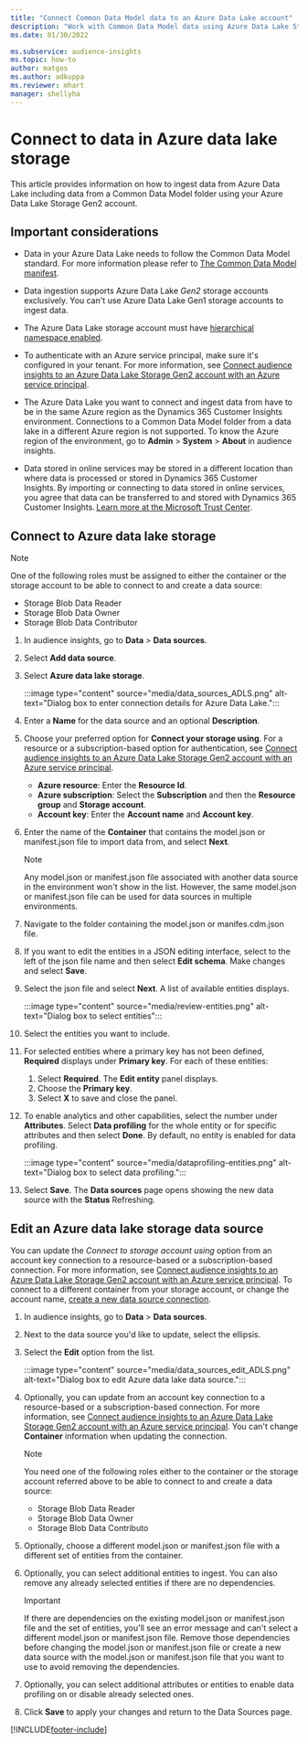 ```yaml
---
title: "Connect Common Data Model data to an Azure Data Lake account"
description: "Work with Common Data Model data using Azure Data Lake Storage."
ms.date: 01/30/2022

ms.subservice: audience-insights
ms.topic: how-to
author: matgos
ms.author: adkuppa
ms.reviewer: mhart
manager: shellyha
---
```


# Connect to data in Azure data lake storage

This article provides information on how to ingest data from Azure Data Lake including data from a Common Data Model folder using your Azure Data Lake Storage Gen2 account.

## Important considerations

- Data in your Azure Data Lake needs to follow the Common Data Model standard. For more information please refer to [The Common Data Model manifest](https://docs.microsoft.com/common-data-model/sdk/manifest).

- Data ingestion supports Azure Data Lake *Gen2* storage accounts exclusively. You can't use Azure Data Lake Gen1 storage accounts to ingest data.

- The Azure Data Lake storage account must have [hierarchical namespace enabled](/azure/storage/blobs/data-lake-storage-namespace).
<!--- Is this still true? --->

- To authenticate with an Azure service principal, make sure it's configured in your tenant. For more information, see [Connect audience insights to an Azure Data Lake Storage Gen2 account with an Azure service principal](connect-service-principal.md).

- The Azure Data Lake you want to connect and ingest data from have to be in the same Azure region as the Dynamics 365 Customer Insights environment. Connections to a Common Data Model folder from a data lake in a different Azure region is not supported. To know the Azure region of the environment, go to **Admin** > **System** > **About** in audience insights.

- Data stored in online services may be stored in a different location than where data is processed or stored in Dynamics 365 Customer Insights. By importing or connecting to data stored in online services, you agree that data can be transferred to and stored with Dynamics 365 Customer Insights. [Learn more at the Microsoft Trust Center](https://www.microsoft.com/trust-center).

## Connect to Azure data lake storage

<!--- Explain blob roles --->

   > [!NOTE]
   > One of the following roles must be assigned to either the container or the storage account to be able to connect to and create a data source:
   >  - Storage Blob Data Reader
   >  - Storage Blob Data Owner
   >  - Storage Blob Data Contributor
  
1. In audience insights, go to **Data** > **Data sources**.

1. Select **Add data source**.

1. Select **Azure data lake storage**.

   :::image type="content" source="media/data_sources_ADLS.png" alt-text="Dialog box to enter connection details for Azure Data Lake.":::
   
1. Enter a **Name** for the data source and an optional **Description**.

1. Choose your preferred option for **Connect your storage using**. For a resource or a subscription-based option for authentication, see [Connect audience insights to an Azure Data Lake Storage Gen2 account with an Azure service principal](connect-service-principal.md).

   -  **Azure resource**: Enter the **Resource Id**.
   -  **Azure subscription**: Select the **Subscription** and then the **Resource group** and **Storage account**.
   -  **Account key**: Enter the **Account name** and **Account key**.

1. Enter the name of the **Container** that contains the model.json or manifest.json file to import data from, and select **Next**.
   > [!NOTE]
   > Any model.json or manifest.json file associated with another data source in the environment won't show in the list. However, the same model.json or manifest.json file can be used for data sources in multiple environments.

1. Navigate to the folder containing the model.json or manifes.cdm.json file.
 
1. If you want to edit the entities in a JSON editing interface, select to the left of the json file name and then select **Edit schema**. Make changes and select **Save**.

1. Select the json file and select **Next**. A list of available entities displays.

   :::image type="content" source="media/review-entities.png" alt-text="Dialog box to select entities":::

1. Select the entities you want to include.

1. For selected entities where a primary key has not been defined, **Required** displays under **Primary key**. For each of these entities:
   1. Select **Required**. The **Edit entity** panel displays. 
   1. Choose the **Primary key**. 
   1. Select **X** to save and close the panel.

1. To enable analytics and other capabilities, select the number under **Attributes**. Select **Data profiling** for the whole entity or for specific attributes and then select **Done**. By default, no entity is enabled for data profiling.

   :::image type="content" source="media/dataprofiling-entities.png" alt-text="Dialog box to select data profiling.":::

1. Select **Save**. The **Data sources** page opens showing the new data source with the **Status** Refreshing.

## Edit an Azure data lake storage data source

You can update the *Connect to storage account using* option from an account key connection to a resource-based or a subscription-based connection. For more information, see [Connect audience insights to an Azure Data Lake Storage Gen2 account with an Azure service principal](connect-service-principal.md). To connect to a different container from your storage account, or change the account name, [create a new data source connection](#connect-to-azure-data-lake-storage).

1. In audience insights, go to **Data** > **Data sources**.

1. Next to the data source you'd like to update, select the ellipsis.

1. Select the **Edit** option from the list.

   :::image type="content" source="media/data_sources_edit_ADLS.png" alt-text="Dialog box to edit Azure data lake data source.":::
   
1. Optionally, you can update from an account key connection to a resource-based or a subscription-based connection. For more information, see [Connect audience insights to an Azure Data Lake Storage Gen2 account with an Azure service principal](connect-service-principal.md). You can't change **Container** information when updating the connection.

   > [!NOTE]
   > You need one of the following roles either to the container or the storage account referred above to be able to connect to and create a data source:
   >  - Storage Blob Data Reader
   >  - Storage Blob Data Owner
   >  - Storage Blob Data Contributo

1. Optionally, choose a different model.json or manifest.json file with a different set of entities from the container.

1. Optionally, you can select additional entities to ingest. You can also remove any already selected entities if there are no dependencies.

   > [!IMPORTANT]
   > If there are dependencies on the existing model.json or manifest.json file and the set of entities, you'll see an error message and can't select a different model.json or manifest.json file. Remove those dependencies before changing the model.json or manifest.json file or create a new data source with the model.json or manifest.json file that you want to use to avoid removing the dependencies.

1. Optionally, you can select additional attributes or entities to enable data profiling on or disable already selected ones.

1. Click **Save** to apply your changes and return to the Data Sources page.

[!INCLUDE[footer-include](../includes/footer-banner.md)]
